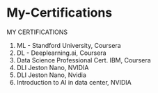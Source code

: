 # My-Certifications
MY CERTIFICATIONS

1. ML - Standford University, Coursera
2. DL - Deeplearning.ai, Coursera
3. Data Science Professional Cert. IBM, Coursera
4. DLI Jeston Nano, NVIDIA
5. DLI Jeston Nano, Nvidia
6. Introduction to AI in data center, NVIDIA

